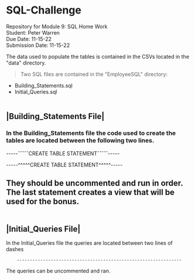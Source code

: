 # SQL-Challenge

Repository for Module 9: SQL Home Work\
Student: Peter Warren\
Due Date: 11-15-22\
Submission Date: 11-15-22

The data used to populate the tables is contained in the CSVs located in the "data" directory.

>Two SQL files are contained in the "EmployeeSQL" directory:

* Building_Statements.sql
* Initial_Queries.sql
<br><br>

|Building_Statements File|
------
### In the Building_Statements file the code used to create the tables are located between the following two lines.  



-----ˇˇˇˇˇCREATE TABLE STATEMENTˇˇˇˇˇ-----

-----^^^^^CREATE TABLE STATEMENT^^^^^-----

They should be uncommented and run in order.
The last statement creates a view that will be used for the bonus.
<br><br><br>
|Initial_Queries File|
------

In the Initial_Queries file the queries are located between two lines of dashes

        ---------------------------------------------------------------

The queries can be uncommented and ran.
